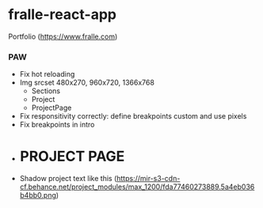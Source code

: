 # fralle-react-app
Portfolio (https://www.fralle.com)

### PAW
- Fix hot reloading
- Img srcset 480x270, 960x720, 1366x768
  - Sections
  - Project
  - ProjectPage
- Fix responsitivity correctly: define breakpoints custom and use pixels
- Fix breakpoints in intro

* # PROJECT PAGE
* Shadow project text like this (https://mir-s3-cdn-cf.behance.net/project_modules/max_1200/fda77460273889.5a4eb036b4bb0.png)